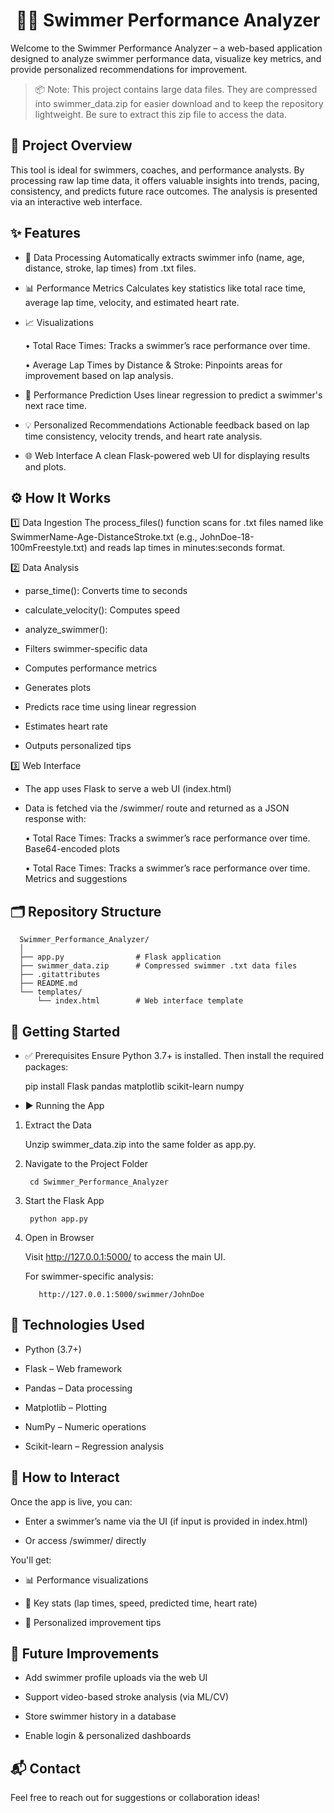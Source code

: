 <h1 align="center"> 🏊‍♂️ Swimmer Performance Analyzer </h1>


Welcome to the Swimmer Performance Analyzer – a web-based application designed to analyze swimmer performance data, visualize key metrics, and provide personalized recommendations for improvement.

> 📦 Note: This project contains large data files. They are compressed into swimmer_data.zip for easier download and to keep the repository lightweight. Be sure to extract this zip file to access the data.


## 🚀 Project Overview

This tool is ideal for swimmers, coaches, and performance analysts. By processing raw lap time data, it offers valuable insights into trends, pacing, consistency, and predicts future race outcomes. The analysis is presented via an interactive web interface.


## ✨ Features

* 📂 Data Processing
Automatically extracts swimmer info (name, age, distance, stroke, lap times) from .txt files.

* 📊 Performance Metrics
Calculates key statistics like total race time, average lap time, velocity, and estimated heart rate.

* 📈 Visualizations

   • Total Race Times: Tracks a swimmer’s race performance over time.

   • Average Lap Times by Distance & Stroke: Pinpoints areas for improvement based on lap analysis.

* 🔮 Performance Prediction
Uses linear regression to predict a swimmer's next race time.

* 💡 Personalized Recommendations
Actionable feedback based on lap time consistency, velocity trends, and heart rate analysis.

* 🌐 Web Interface
A clean Flask-powered web UI for displaying results and plots.


## ⚙️ How It Works

1️⃣ Data Ingestion
The process_files() function scans for .txt files named like SwimmerName-Age-DistanceStroke.txt (e.g., JohnDoe-18-100mFreestyle.txt) and reads lap times in minutes:seconds format.

2️⃣ Data Analysis
* parse_time(): Converts time to seconds

* calculate_velocity(): Computes speed

* analyze_swimmer():

* Filters swimmer-specific data

* Computes performance metrics

* Generates plots

* Predicts race time using linear regression

* Estimates heart rate

* Outputs personalized tips

3️⃣ Web Interface
* The app uses Flask to serve a web UI (index.html)

* Data is fetched via the /swimmer/<name> route and returned as a JSON response with:

   • Total Race Times: Tracks a swimmer’s race performance over time.
Base64-encoded plots

   • Total Race Times: Tracks a swimmer’s race performance over time.
Metrics and suggestions

## 🗂️ Repository Structure

      Swimmer_Performance_Analyzer/
      │
      ├── app.py                # Flask application
      ├── swimmer_data.zip      # Compressed swimmer .txt data files
      ├── .gitattributes
      ├── README.md
      └── templates/
          └── index.html        # Web interface template

## 🔧 Getting Started

* ✅ Prerequisites
Ensure Python 3.7+ is installed. Then install the required packages:

    pip install Flask pandas matplotlib scikit-learn numpy

* ▶️ Running the App
1. Extract the Data

   Unzip swimmer_data.zip into the same folder as app.py.

2. Navigate to the Project Folder

        cd Swimmer_Performance_Analyzer

3. Start the Flask App

        python app.py

4. Open in Browser

   Visit http://127.0.0.1:5000/ to access the main UI.

   For swimmer-specific analysis:

          http://127.0.0.1:5000/swimmer/JohnDoe


## 🧪 Technologies Used
* Python (3.7+)

* Flask – Web framework

* Pandas – Data processing

* Matplotlib – Plotting

* NumPy – Numeric operations

* Scikit-learn – Regression analysis


## 🧠 How to Interact

Once the app is live, you can:

   * Enter a swimmer’s name via the UI (if input is provided in index.html)

   * Or access /swimmer/<SwimmerName> directly

You'll get:

* 📊 Performance visualizations

* 🔢 Key stats (lap times, speed, predicted time, heart rate)

* 💬 Personalized improvement tips


## 📌 Future Improvements

* Add swimmer profile uploads via the web UI

* Support video-based stroke analysis (via ML/CV)

* Store swimmer history in a database

* Enable login & personalized dashboards



## 📬 Contact
Feel free to reach out for suggestions or collaboration ideas!

